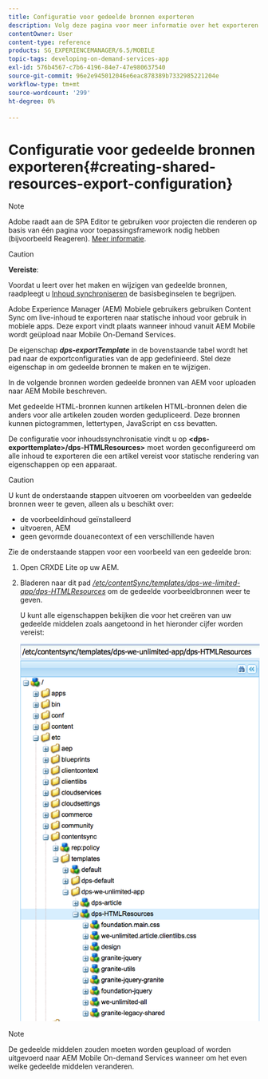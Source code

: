 ```yaml
---
title: Configuratie voor gedeelde bronnen exporteren
description: Volg deze pagina voor meer informatie over het exporteren van gedeelde bronnen uit Adobe Experience Manager (AEM) voor uploaden naar AEM Mobile.
contentOwner: User
content-type: reference
products: SG_EXPERIENCEMANAGER/6.5/MOBILE
topic-tags: developing-on-demand-services-app
exl-id: 576b4567-c7b6-4196-84e7-47e980637540
source-git-commit: 96e2e945012046e6eac878389b7332985221204e
workflow-type: tm+mt
source-wordcount: '299'
ht-degree: 0%

---
```


# Configuratie voor gedeelde bronnen exporteren{#creating-shared-resources-export-configuration}

>[!NOTE]
>
>Adobe raadt aan de SPA Editor te gebruiken voor projecten die renderen op basis van één pagina voor toepassingsframework nodig hebben (bijvoorbeeld Reageren). [Meer informatie](/help/sites-developing/spa-overview.md).

>[!CAUTION]
>
>**Vereiste**:
>
>Voordat u leert over het maken en wijzigen van gedeelde bronnen, raadpleegt u [Inhoud synchroniseren](/help/mobile/mobile-ondemand-contentsync.md) de basisbeginselen te begrijpen.

Adobe Experience Manager (AEM) Mobiele gebruikers gebruiken Content Sync om live-inhoud te exporteren naar statische inhoud voor gebruik in mobiele apps. Deze export vindt plaats wanneer inhoud vanuit AEM Mobile wordt geüpload naar Mobile On-Demand Services.

De eigenschap ***dps-exportTemplate*** in de bovenstaande tabel wordt het pad naar de exportconfiguraties van de app gedefinieerd. Stel deze eigenschap in om gedeelde bronnen te maken en te wijzigen.

In de volgende bronnen worden gedeelde bronnen van AEM voor uploaden naar AEM Mobile beschreven.

Met gedeelde HTML-bronnen kunnen artikelen HTML-bronnen delen die anders voor alle artikelen zouden worden gedupliceerd. Deze bronnen kunnen pictogrammen, lettertypen, JavaScript en css bevatten.

De configuratie voor inhoudssynchronisatie vindt u op **&lt;dps-exporttemplate>/dps-HTMLResources>** moet worden geconfigureerd om alle inhoud te exporteren die een artikel vereist voor statische rendering van eigenschappen op een apparaat.

>[!CAUTION]
>
>U kunt de onderstaande stappen uitvoeren om voorbeelden van gedeelde bronnen weer te geven, alleen als u beschikt over:
>
>* de voorbeeldinhoud geïnstalleerd
>* uitvoeren, AEM
>* geen gevormde douanecontext of een verschillende haven
>

Zie de onderstaande stappen voor een voorbeeld van een gedeelde bron:

1. Open CRXDE Lite op uw AEM.
1. Bladeren naar dit pad *[/etc/contentSync/templates/dps-we-limited-app/dps-HTMLResources](http://localhost:4502/crx/de/index.jsp#/etc/contentsync/templates/dps-we-unlimited-app/dps-HTMLResources)* om de gedeelde voorbeeldbronnen weer te geven.

   U kunt alle eigenschappen bekijken die voor het creëren van uw gedeelde middelen zoals aangetoond in het hieronder cijfer worden vereist:

   ![chlimage_1-145](assets/chlimage_1-145.png)

>[!NOTE]
>
>De gedeelde middelen zouden moeten worden geupload of worden uitgevoerd naar AEM Mobile On-demand Services wanneer om het even welke gedeelde middelen veranderen.
